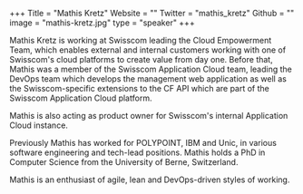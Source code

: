 +++
Title = "Mathis Kretz"
Website = ""
Twitter = "mathis_kretz"
Github = ""
image = "mathis-kretz.jpg"
type = "speaker"
+++

Mathis Kretz is working at Swisscom leading the Cloud Empowerment Team, which enables 
external and internal customers working with one of Swisscom's cloud platforms to create 
value from day one. Before that, Mathis was a member of the Swisscom Application Cloud 
team, leading the DevOps team which develops the management web application as well as the 
Swisscom-specific extensions to the CF API which are part of the Swisscom Application 
Cloud platform.

Mathis is also acting as product owner for Swisscom's internal Application Cloud instance.

Previously Mathis has worked for POLYPOINT, IBM and Unic, in various software engineering 
and tech-lead positions. Mathis holds a PhD in Computer Science from the University of 
Berne, Switzerland.

Mathis is an enthusiast of agile, lean and DevOps-driven styles of working.
